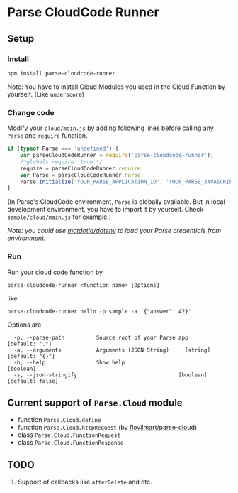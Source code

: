 # Parse CloudCode Runner

## Setup

### Install
```
npm install parse-cloudcode-runner
```

Note: You have to install Cloud Modules you used in the Cloud Function by yourself. (Like `underscore`)

### Change code
Modify your `cloud/main.js` by adding following lines before calling any `Parse` and `require` function.
```javascript
if (typeof Parse === 'undefined') {
    var parseCloudCodeRunner = require('parse-cloudcode-runner');
    /*globals require: true */
    require = parseCloudCodeRunner.require;
    var Parse = parseCloudCodeRunner.Parse;
    Parse.initialize('YOUR_PARSE_APPLICATION_ID', 'YOUR_PARSE_JAVASCRIPT_KEY');
}
```
(In Parse's CloudCode environment, `Parse` is globally available. But in local development environment,
you have to import it by yourself. Check `sample/cloud/main.js` for example.)

_Note: you could use [motdotla/dotenv](https://github.com/motdotla/dotenv)
to load your Parse credentials from environment._

### Run
Run your cloud code function by
```
parse-cloudcode-runner <function name> [Options]
```
like
```
parse-cloudcode-runner hello -p sample -a '{"answer": 42}'
```

Options are
```
  -p, --parse-path          Source root of your Parse app         [default: "."]
  -a, --arguments           Arguments (JSON String)     [string] [default: "{}"]
  -h, --help                Show help                                  [boolean]
  -s, --json-stringify                                [boolean] [default: false]
```

## Current support of `Parse.Cloud` module

* function `Parse.Cloud.define`
* function `Parse.Cloud.httpRequest` (by [flovilmart/parse-cloud](https://github.com/flovilmart/parse-cloud))
* class `Parse.Cloud.FunctionRequest`
* class `Parse.Cloud.FunctionResponse`

## TODO

1. Support of callbacks like `afterDelete` and etc.
